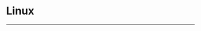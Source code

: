 # Linux
-------
[docker-cpp-cross-platform]: https://docs.conan.io/en/latest/howtos/run_conan_in_docker.html "How to use Docker to create and cross-build C and C++ Conan packages"
[arch-linux]: https://github.com/archlinux/archlinux-docker "Docker Base Image for Arch Linux"
[docker-scratch]: https://www.mgasch.com/post/scratch/ "Inside Docker's 'FROM scratch'"
[build-manjaro-iso]: https://wiki.manjaro.org/Build_Manjaro_ISOs_with_buildiso "Build Manjaro ISOs with buildiso"